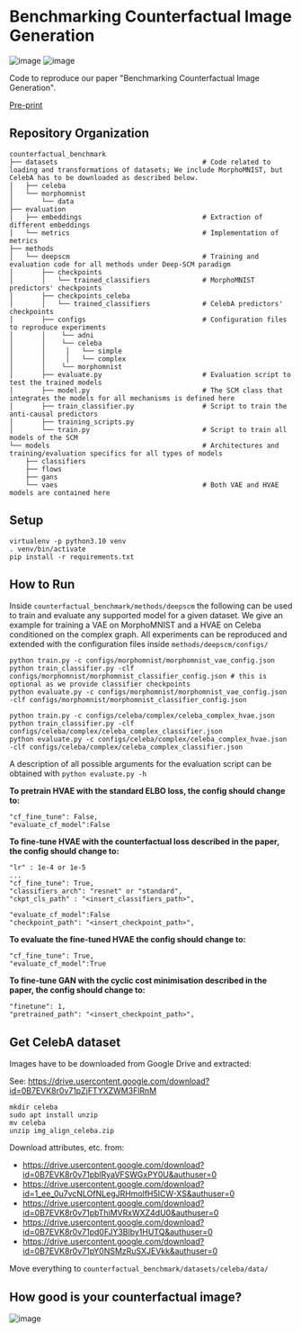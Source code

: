 # Benchmarking Counterfactual Image Generation
![image](https://github.com/gulnazaki/counterfactual-benchmark/assets/57211914/966b0d1f-3a3d-47c2-a77e-d32cf01d2868) 
![image](https://github.com/gulnazaki/counterfactual-benchmark/assets/57211914/8e8b5970-9474-4e06-b005-1a251341030b)

Code to reproduce our paper "Benchmarking Counterfactual Image Generation".

[Pre-print](https://arxiv.org/abs/2403.20287)

## Repository Organization
```
counterfactual_benchmark
├── datasets                                    # Code related to loading and transformations of datasets; We include MorphoMNIST, but CelebA has to be downloaded as described below.
│   ├── celeba
│   └── morphomnist
│       └── data
├── evaluation
│   ├── embeddings                              # Extraction of different embeddings
│   └── metrics                                 # Implementation of metrics
├── methods
│   └── deepscm                                 # Training and evaluation code for all methods under Deep-SCM paradigm
│       ├── checkpoints
│       │   └── trained_classifiers             # MorphoMNIST predictors' checkpoints
│       ├── checkpoints_celeba
│       │   └── trained_classifiers             # CelebA predictors' checkpoints
│       ├── configs                             # Configuration files to reproduce experiments
│       │    └── adni
│       │    └── celeba
│       │     │   └── simple
│       │     │   └── complex
│       │    └── morphomnist                            
│       ├── evaluate.py                         # Evaluation script to test the trained models
│       ├── model.py                            # The SCM class that integrates the models for all mechanisms is defined here
│       ├── train_classifier.py                 # Script to train the anti-causal predictors
│       ├── training_scripts.py
│       └── train.py                            # Script to train all models of the SCM
└── models                                      # Architectures and training/evaluation specifics for all types of models
    ├── classifiers
    ├── flows
    ├── gans
    └── vaes                                    # Both VAE and HVAE models are contained here
```

## Setup
```
virtualenv -p python3.10 venv
. venv/bin/activate
pip install -r requirements.txt
```

## How to Run
Inside `counterfactual_benchmark/methods/deepscm` the following can be used to train and evaluate any supported model for a given dataset.
We give an example for training a VAE on MorphoMNIST and a HVAE on Celeba conditioned on the complex graph. All experiments can be reproduced and extended with the configuration files inside `methods/deepscm/configs/`
```
python train.py -c configs/morphomnist/morphomnist_vae_config.json
python train_classifier.py -clf configs/morphomnist/morphomnist_classifier_config.json # this is optional as we provide classifier checkpoints
python evaluate.py -c configs/morphomnist/morphomnist_vae_config.json -clf configs/morphomnist/morphomnist_classifier_config.json
```

```
python train.py -c configs/celeba/complex/celeba_complex_hvae.json
python train_classifier.py -clf configs/celeba/complex/celeba_complex_classifier.json
python evaluate.py -c configs/celeba/complex/celeba_complex_hvae.json -clf configs/celeba/complex/celeba_complex_classifier.json
```

A description of all possible arguments for the evaluation script can be obtained with `python evaluate.py -h`


**To pretrain HVAE with the standard ELBO loss, the config should change to:**
```
"cf_fine_tune": False,
"evaluate_cf_model":False
```

**To fine-tune HVAE with the counterfactual loss described in the paper, the config should change to:**
```
"lr" : 1e-4 or 1e-5
...
"cf_fine_tune": True,
"classifiers_arch": "resnet" or "standard",
"ckpt_cls_path" : "<insert_classifiers_path>",

"evaluate_cf_model":False
"checkpoint_path": "<insert_checkpoint_path>",
```

**To evaluate the fine-tuned HVAE the config should change to:**
```
"cf_fine_tune": True,
"evaluate_cf_model":True
```

**To fine-tune GAN with the cyclic cost minimisation described in the paper, the config should change to:**
```
"finetune": 1,
"pretrained_path": "<insert_checkpoint_path>",
```


## Get CelebA dataset
Images have to be downloaded from Google Drive and extracted:

See: https://drive.usercontent.google.com/download?id=0B7EVK8r0v71pZjFTYXZWM3FlRnM

```
mkdir celeba
sudo apt install unzip
mv celeba
unzip img_align_celeba.zip
```

Download attributes, etc. from:
- https://drive.usercontent.google.com/download?id=0B7EVK8r0v71pblRyaVFSWGxPY0U&authuser=0
- https://drive.usercontent.google.com/download?id=1_ee_0u7vcNLOfNLegJRHmolfH5ICW-XS&authuser=0
- https://drive.usercontent.google.com/download?id=0B7EVK8r0v71pbThiMVRxWXZ4dU0&authuser=0
- https://drive.usercontent.google.com/download?id=0B7EVK8r0v71pd0FJY3Blby1HUTQ&authuser=0
- https://drive.usercontent.google.com/download?id=0B7EVK8r0v71pY0NSMzRuSXJEVkk&authuser=0

Move everything to `counterfactual_benchmark/datasets/celeba/data/`

## How good is your counterfactual image?
![image](https://github.com/gulnazaki/counterfactual-benchmark/assets/57211914/ed125278-9c79-467d-9852-4693b319d91a)
